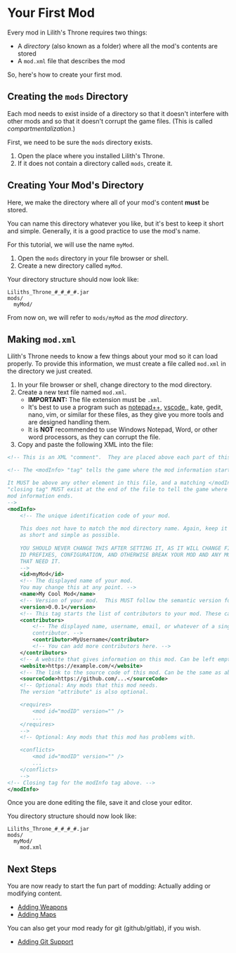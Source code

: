 <!-- 
    If you work on this document, please write it to be as simple as
    possible, with very little American/British slang.  Non-native
    speakers have to run this through Google Translate and many
    expressions do not translate well.
-->
# Your First Mod

Every mod in Lilith's Throne requires two things:

 * A *directory* (also known as a folder) where all the mod's contents are stored
 * A `mod.xml` file that describes the mod

So, here's how to create your first mod.

## Creating the `mods` Directory

Each mod needs to exist inside of a directory so that it doesn't interfere with other mods and so that it doesn't corrupt the game files. (This is called *compartmentalization*.)

First, we need to be sure the `mods` directory exists.

1. Open the place where you installed Lilith's Throne.
1. If it does not contain a directory called `mods`, create it.

## Creating Your Mod's Directory

Here, we make the directory where all of your mod's content **must** be stored.

You can name this directory whatever you like, but it's best to keep it short and simple.  Generally, it is a good practice to use the mod's name.

For this tutorial, we will use the name `myMod`.

1. Open the `mods` directory in your file browser or shell.
1. Create a new directory called `myMod`.

Your directory structure should now look like:

```
Liliths_Throne_#_#_#_#.jar
mods/
  myMod/
```

From now on, we will refer to `mods/myMod` as the *mod directory*.

## Making `mod.xml`

Lilith's Throne needs to know a few things about your mod so it can load properly.  To provide this information, we must create a file called `mod.xml` in the directory we just created.

1. In your file browser or shell, change directory to the mod directory.
1. Create a new text file named `mod.xml`.
    * **IMPORTANT:**  The file extension must be `.xml`.
    * It's best to use a program such as [notepad++](https://notepad-plus-plus.org/), [vscode](https://code.visualstudio.com/),, kate, gedit, nano, vim, or similar for these files, as they give you more tools and are designed handling them.  
    * It is **NOT** recommended to use Windows Notepad, Word, or other word processors, as they can corrupt the file.
1. Copy and paste the following XML into the file:

```xml
<!-- This is an XML "comment".  They are placed above each part of this file to tell you how they work.  Comments can be removed or added without breaking anything, so if they are annoying to you, feel free to remove them. -->

<!-- The <modInfo> "tag" tells the game where the mod information starts.

It MUST be above any other element in this file, and a matching </modInfo> 
"closing tag" MUST exist at the end of the file to tell the game where the
mod information ends. 
-->
<modInfo>
    <!-- The unique identification code of your mod.  
    
    This does not have to match the mod directory name. Again, keep it
    as short and simple as possible. 
    
    YOU SHOULD NEVER CHANGE THIS AFTER SETTING IT, AS IT WILL CHANGE FILE
    ID PREFIXES, CONFIGURATION, AND OTHERWISE BREAK YOUR MOD AND ANY MODS
    THAT NEED IT. 
    -->
    <id>myMod</id>
    <!-- The displayed name of your mod.  
    You may change this at any point. -->
    <name>My Cool Mod</name>
    <!-- Version of your mod.  This MUST follow the semantic version format. (see https://semver.org/) If you don't want to read the big, complicated document that is linked, just use the format MAJOR.MINOR.PATCH, like below. -->
    <version>0.0.1</version>
    <!-- This tag starts the list of contributors to your mod. These can be artists, coders, or whomever else you wish to credit. -->
    <contributors>
        <!-- The displayed name, username, email, or whatever of a single 
        contributor. -->
        <contributor>MyUsername</contributor>
        <!-- You can add more contributors here. -->
    </contributors>
    <!-- A website that gives information on this mod. Can be left empty. -->
    <website>https://example.com/</website>
    <!-- The link to the source code of this mod. Can be the same as above. Can be left empty. -->
    <sourceCode>https://github.com/...</sourceCode>
    <!-- Optional: Any mods that this mod needs.
    The version "attribute" is also optional.

    <requires>
        <mod id="modID" version="" />
        ...
    </requires>
    -->
    <!-- Optional: Any mods that this mod has problems with.

    <conflicts>
        <mod id="modID" version="" />
        ...
    </conflicts>
    -->
<!-- Closing tag for the modInfo tag above. -->
</modInfo>
```

Once you are done editing the file, save it and close your editor.

You directory structure should now look like:

```
Liliths_Throne_#_#_#_#.jar
mods/
  myMod/
    mod.xml
```

## Next Steps

You are now ready to start the fun part of modding: Actually adding or modifying content.

* [Adding Weapons](add-weapon.md)
* [Adding Maps](add-map.md)

You can also get your mod ready for git (github/gitlab), if you wish.

* [Adding Git Support](git-init.md)